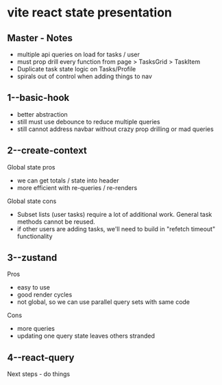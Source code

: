 # vite react state presentation

## Master - Notes

- multiple api queries on load for tasks / user 
- must prop drill every function from page > TasksGrid > TaskItem
- Duplicate task state logic on Tasks/Profile
- spirals out of control when adding things to nav

## 1--basic-hook
- better abstraction
- still must use debounce to reduce multiple queries
- still cannot address navbar without crazy prop drilling or mad queries

## 2--create-context

Global state pros 
- we can get totals / state into header 
- more efficient with re-queries / re-renders

Global state cons
- Subset lists (user tasks) require a lot of additional work. General task methods cannot be reused.
- if other users are adding tasks, we'll need to build in "refetch timeout" functionality


## 3--zustand
Pros
- easy to use 
- good render cycles
- not global, so we can use parallel query sets with same code

Cons 
- more queries
- updating one query state leaves others stranded


## 4--react-query

Next steps - do things
